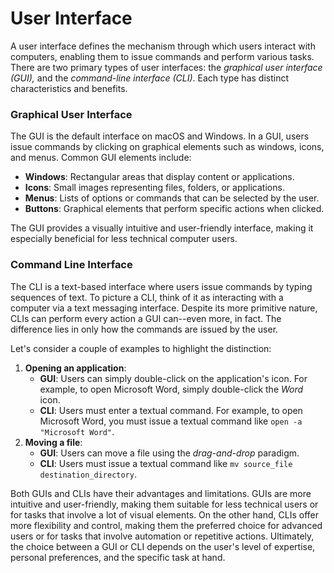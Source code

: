 # User Interface

A user interface defines the mechanism through which users interact with computers, enabling them to issue commands and perform various tasks. There are two primary types of user interfaces: the _graphical user interface (GUI),_ and the _command-line interface (CLI)_. Each type has distinct characteristics and benefits.

### Graphical User Interface

The GUI is the default interface on macOS and Windows. In a GUI, users issue commands by clicking on graphical elements such as windows, icons, and menus. Common GUI elements include:

* **Windows**: Rectangular areas that display content or applications.
* **Icons**: Small images representing files, folders, or applications.
* **Menus**: Lists of options or commands that can be selected by the user.
* **Buttons**: Graphical elements that perform specific actions when clicked.

The GUI provides a visually intuitive and user-friendly interface, making it especially beneficial for less technical computer users.

### Command Line Interface

The CLI is a text-based interface where users issue commands by typing sequences of text. To picture a CLI, think of it as interacting with a computer via a text messaging interface. Despite its more primitive nature, CLIs can perform every action a GUI can--even more, in fact. The difference lies in only how the commands are issued by the user.

Let's consider a couple of examples to highlight the distinction:

1. **Opening an application**:
   * **GUI**: Users can simply double-click on the application's icon. For example, to open Microsoft Word, simply double-click the _Word_ icon.
   * **CLI**: Users must enter a textual command. For example, to open Microsoft Word, you must issue a textual command like `open -a "Microsoft Word"`.
2. **Moving a file**:
   * **GUI**: Users can move a file using the _drag-and-drop_ paradigm.
   * **CLI**: Users must issue a textual command like `mv source_file destination_directory`.

Both GUIs and CLIs have their advantages and limitations. GUIs are more intuitive and user-friendly, making them suitable for less technical users or for tasks that involve a lot of visual elements. On the other hand, CLIs offer more flexibility and control, making them the preferred choice for advanced users or for tasks that involve automation or repetitive actions. Ultimately, the choice between a GUI or CLI depends on the user's level of expertise, personal preferences, and the specific task at hand.

